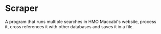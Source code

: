 # Scraper
A program that runs multiple searches in HMO Maccabi's website, process it, cross references it with other databases and saves it in a file.
